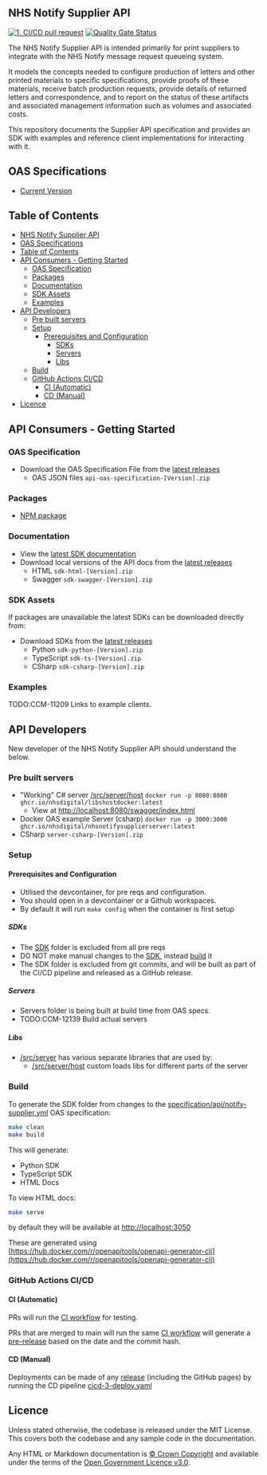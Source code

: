 ## NHS Notify Supplier API

[![1. CI/CD pull request](https://github.com/NHSDigital/nhs-notify-supplier-api/actions/workflows/cicd-1-pull-request.yaml/badge.svg)](https://github.com/NHSDigital/nhs-notify-supplier-api/actions/workflows/cicd-1-pull-request.yaml)
[![Quality Gate Status](https://sonarcloud.io/api/project_badges/measure?project=NHSDigital_nhs-notify-supplier-api&metric=alert_status)](https://sonarcloud.io/summary/new_code?id=NHSDigital_nhs-notify-supplier-api)

The NHS Notify Supplier API is intended primarily for print suppliers to integrate with the NHS Notify message request queueing system.

It models the concepts needed to configure production of letters and other printed materials to specific specifications, provide proofs of these materials, receive batch production requests, provide details of returned letters and correspondence, and to report on the status of these artifacts and associated management information such as volumes and associated costs.

This repository documents the Supplier API specification and provides an SDK with examples and reference client implementations for interacting with it.

## OAS Specifications

- [Current Version](specification/api/notify-supplier-phase1.yml)

## Table of Contents

- [NHS Notify Supplier API](#nhs-notify-supplier-api)
- [OAS Specifications](#oas-specifications)
- [Table of Contents](#table-of-contents)
- [API Consumers - Getting Started](#api-consumers---getting-started)
  - [OAS Specification](#oas-specification)
  - [Packages](#packages)
  - [Documentation](#documentation)
  - [SDK Assets](#sdk-assets)
  - [Examples](#examples)
- [API Developers](#api-developers)
  - [Pre built servers](#pre-built-servers)
  - [Setup](#setup)
    - [Prerequisites and Configuration](#prerequisites-and-configuration)
      - [SDKs](#sdks)
      - [Servers](#servers)
      - [Libs](#libs)
  - [Build](#build)
  - [GitHub Actions CI/CD](#github-actions-cicd)
    - [CI (Automatic)](#ci-automatic)
    - [CD (Manual)](#cd-manual)
- [Licence](#licence)

## API Consumers - Getting Started

### OAS Specification

- Download the OAS Specification File from the [latest releases](https://github.com/NHSDigital/nhs-notify-supplier-api/releases)
  - OAS JSON files `api-oas-specification-[Version].zip`

### Packages

- [NPM package](https://github.com/NHSDigital/nhs-notify-supplier-api/pkgs/npm/nhsnotifysupplier)

### Documentation

- View the [latest SDK documentation](https://nhsdigital.github.io/nhs-notify-supplier-api/)
- Download local versions of the API docs from the [latest releases](https://github.com/NHSDigital/nhs-notify-supplier-api/releases)
  - HTML `sdk-html-[Version].zip`
  - Swagger `sdk-swagger-[Version].zip`

### SDK Assets

If packages are unavailable the latest SDKs can be downloaded directly from:

- Download SDKs from the [latest releases](https://github.com/NHSDigital/nhs-notify-supplier-api/releases)
  - Python `sdk-python-[Version].zip`
  - TypeScript `sdk-ts-[Version].zip`
  - CSharp `sdk-csharp-[Version].zip`

### Examples

TODO:CCM-11209 Links to example clients.

## API Developers

New developer of the NHS Notify Supplier API should understand the below.

### Pre built servers

- "Working" C# server [/src/server/host](/src/server/host) `docker run -p 8080:8080 ghcr.io/nhsdigital/libshostdocker:latest`
  - View at [http://localhost:8080/swagger/index.html](http://localhost:8080/swagger/index.html)
- Docker OAS example Server (csharp) `docker run -p 3000:3000 ghcr.io/nhsdigital/nhsnotifysupplierserver:latest`
- CSharp `server-csharp-[Version].zip`

### Setup

#### Prerequisites and Configuration

- Utilised the devcontainer, for pre reqs and configuration.
- You should open in a devcontainer or a Github workspaces.
- By default it will run `make config` when the container is first setup

##### SDKs

- The [SDK](sdk) folder is excluded from all pre reqs
- DO NOT make manual changes to the [SDK](sdk), instead [build](#build) it
- The SDK folder is excluded from git commits,
  and will be built as part of the CI/CD pipeline and released as a GitHub
  release.

##### Servers

- Servers folder is being built at build time from OAS specs.
- TODO:CCM-12139 Build actual servers

##### Libs

- [/src/server](/src/server) has various separate libraries that are used by:
  - [/src/server/host](/src/server/host) custom loads libs for different parts of the server

### Build

To generate the SDK folder from changes to the [specification/api/notify-supplier.yml](specification/api/notify-supplier.yml) OAS specification:

```bash
make clean
make build
```

This will generate:

- Python SDK
- TypeScript SDK
- HTML Docs

To view HTML docs:

```bash
make serve
```

by default they will be available at [http://localhost:3050](http://localhost:3050)

These are generated using [https://hub.docker.com/r/openapitools/openapi-generator-cli](https://hub.docker.com/r/openapitools/openapi-generator-cli)

### GitHub Actions CI/CD

#### CI (Automatic)

PRs will run the [CI workflow](https://github.com/NHSDigital/nhs-notify-supplier-api/actions/workflows/cicd-1-pull-request.yaml)
for testing.

PRs that are merged to main will run the same [CI workflow](https://github.com/NHSDigital/nhs-notify-supplier-api/actions/workflows/cicd-1-pull-request.yaml)
will generate a
[pre-release](https://github.com/NHSDigital/nhs-notify-supplier-api/releases)
based on the date and the commit hash.

#### CD (Manual)

Deployments can be made of any [release](https://github.com/NHSDigital/nhs-notify-supplier-api/releases)
(including the GitHub pages) by running the CD pipeline
[cicd-3-deploy.yaml](https://github.com/NHSDigital/nhs-notify-supplier-api/actions/workflows/cicd-3-deploy.yaml)

## Licence

Unless stated otherwise, the codebase is released under the MIT License. This covers both the codebase and any sample code in the documentation.

Any HTML or Markdown documentation is [© Crown Copyright](https://www.nationalarchives.gov.uk/information-management/re-using-public-sector-information/uk-government-licensing-framework/crown-copyright/) and available under the terms of the [Open Government Licence v3.0](https://www.nationalarchives.gov.uk/doc/open-government-licence/version/3/).
